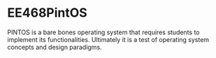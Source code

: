 # EE468PintOS
PINTOS is a bare bones operating system that requires students to implement its functionalities. Ultimately it is a test of operating system concepts and design paradigms. 
